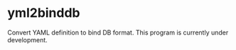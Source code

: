 # yml2binddb

Convert YAML definition to bind DB format.
This program is currently under development.
